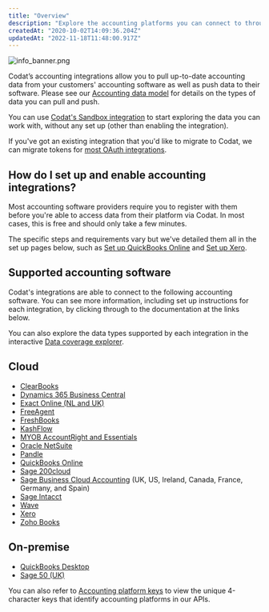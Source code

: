 ```yaml
---
title: "Overview"
description: "Explore the accounting platforms you can connect to through our Accounting API."
createdAt: "2020-10-02T14:09:36.204Z"
updatedAt: "2022-11-18T11:48:00.917Z"
---
```


<Head>
  <meta
    property="og:image"
    content="/img/old/2b27c1b-info_banner.png"
  />
</Head>

![](/img/old/2b27c1b-info_banner.png "info_banner.png")

Codat’s accounting integrations allow you to pull up-to-date accounting data from your customers' accounting software as well as push data to their software. Please see our [Accounting data model](/data-model/accounting/) for details on the types of data you can pull and push.

You can use [Codat's Sandbox integration](/integrations/accounting/sandbox) to start exploring the data you can work with, without any set up (other than enabling the integration).

If you've got an existing integration that you'd like to migrate to Codat, we can migrate tokens for [most OAuth integrations](/introduction/migration).

## How do I set up and enable accounting integrations?

Most accounting software providers require you to register with them before you're able to access data from their platform via Codat. In most cases, this is free and should only take a few minutes.

The specific steps and requirements vary but we've detailed them all in the set up pages below, such as [Set up QuickBooks Online](/accounting-quickbooksonline-setup) and [Set up Xero](integrations/accounting/xero/accounting-xero-setup).

## Supported accounting software

Codat's integrations are able to connect to the following accounting software. You can see more information, including set up instructions for each integration, by clicking through to the documentation at the links below.

You can also explore the data types supported by each integration in the interactive <a className="external" href="https://knowledge.codat.io/supported-features/accounting" target="_blank">Data coverage explorer</a>.

## Cloud

- [ClearBooks](/accounting-clearbooks)
- [Dynamics 365 Business Central](/accounting-dynamics365businesscentral)
- [Exact Online (NL and UK)](/accounting-exact)
- [FreeAgent](/accounting-freeagent)
- [FreshBooks](/accounting-freshbooks)
- [KashFlow](/accounting-kashflow)
- [MYOB AccountRight and Essentials](/accounting-myob)
- [Oracle NetSuite](/accounting-netsuite)
- [Pandle](/accounting-pandle)
- [QuickBooks Online](/accounting-quickbooksonline)
- [Sage 200cloud](/accounting-sage200)
- [Sage Business Cloud Accounting](/accounting-sagebusinesscloud) (UK, US, Ireland, Canada, France, Germany, and Spain)
- [Sage Intacct](/accounting-sage-intacct)
- [Wave](integrations/accounting/wave/accounting-wave)
- [Xero](integrations/accounting/xero/accounting-xero)
- [Zoho Books](/accounting-zohobooks)

## On-premise

- [QuickBooks Desktop](/accounting-quickbooksdesktop)
- [Sage 50 (UK)](/accounting-sage50)

You can also refer to [Accounting platform keys](/accounting-platform-keys) to view the unique 4-character keys that identify accounting platforms in our APIs.
